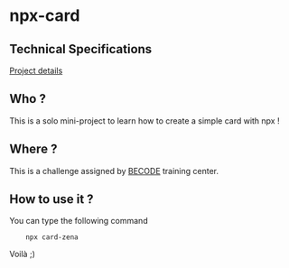 # npx-card

## Technical Specifications

[Project details](https://github.com/becodeorg/LIE-Jepsen-4.27/tree/master/03-the-mountain/01-nodejs-drill/02-npxcard)

## Who ?

This is a solo mini-project to learn how to create a simple card with npx !

## Where ?

This is a challenge assigned by [BECODE](https://becode.org/) training center.

## How to use it ?

You can type the following command

        npx card-zena

Voilà ;)
